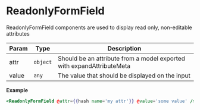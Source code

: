 # ReadonlyFormField

ReadonlyFormField components are used to display read only, non-editable attributes

| Param | Type                | Description                                                           |
| ----- | ------------------- | --------------------------------------------------------------------- |
| attr  | <code>object</code> | Should be an attribute from a model exported with expandAttributeMeta |
| value | <code>any</code>    | The value that should be displayed on the input                       |

**Example**

```hbs preview-template
<ReadonlyFormField @attr={{hash name='my attr'}} @value='some value' />
```
